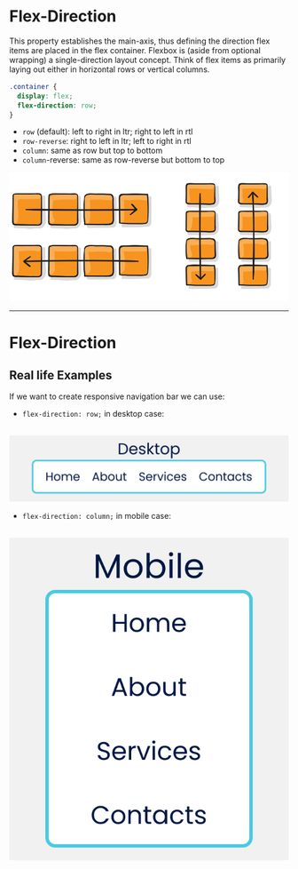 # Flex-Direction

<div grid="~ cols-2 gap-2">
<div>

This property establishes the main-axis, thus defining the direction flex items are placed in the flex container. Flexbox is (aside from optional wrapping) a single-direction layout concept. Think of flex items as primarily laying out either in horizontal rows or vertical columns.


```css {all|3}
.container {
  display: flex;
  flex-direction: row;
}
```

<v-clicks>

- `row` (default): left to right in ltr; right to left in rtl
- `row-reverse`: right to left in ltr; left to right in rtl
- `column`: same as row but top to bottom
- `column`-reverse: same as row-reverse but bottom to top
</v-clicks>

</div>
<div class="flex col" style="justify-content:center;">
    <img class="w-100 transform rotate-90" src="/assets/flex-direction.svg">
</div>
</div>


---

# Flex-Direction
## Real life Examples

If we want to create responsive navigation bar we can use:

<div v-click=1>

- `flex-direction: row;` in desktop case:
</div>
<br>
<img v-click-hide=2 v-click=1 src="/assets/navbar-desktop.png">

<div v-click=2>

- `flex-direction: column;` in mobile case:
</div>
<br>
<img class="absolute right-0 top-20 h-100" v-click=2 src="/assets/navbar-mobile.png">


<style>
img.slidev-vclick-hidden{
    display: none;
}
</style>
